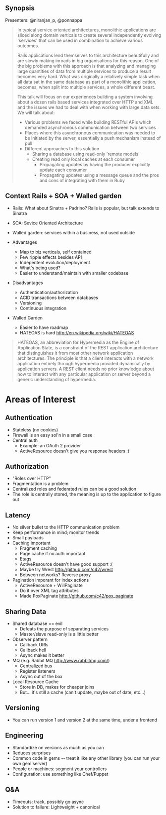Synopsis
--------

Presenters: @niranjan_p, @ponnappa

> In typical service oriented architectures, monolithic applications are sliced along domain verticals to create several independently evolving 'services' that can be used in combination to achieve various outcomes.
>
> Rails applications lend themselves to this architecture beautifully and are slowly making inroads in big organisations for this reason. One of the big problems with this approach is that analyzing and managing large quantities of data from multiple services to produce a result becomes very hard. What was originally a relatively simple task when all data sat in the same database as part of a monolithic application, becomes, when split into multiple services, a whole different beast.
>
> This talk will focus on our experiences building a system involving about a dozen rails based services integrated over HTTP and XML and the issues we had to deal with when working with large data sets. We will talk about:
>
> * Various problems we faced while building RESTful APIs which demanded asynchronous communication between two services
> * Places where this asynchronous communication was needed to be initiated by the server, essentially a push mechanism instead of pull
> * Different approaches to this solution
>   * Sharing a database using read-only 'remote models'
>   * Creating read only local caches at each consumer
>     * Propagating updates by having the producer explicitly update each consumer
>     * Propagating updates using a message queue and the pros and cons of integrating with them in Ruby

Context Rails + SOA + Walled garden
-----------------------------------

* Rails: What about Sinatra + Padrino?  Rails is popular, but talk extends to Sinatra
* SOA: Sevice Oriented Architecture
* Walled garden: services within a business, not used outside

* Advantages
  * Map to biz verticals, self contained
  * Few ripple effects besides API
  * Indepentent evolution/deployment
  * What's being used?
  * Easier to understand/maintain with smaller codebase
* Disadvantages
  * Authentication/authorization
  * ACID transactions between databases
  * Versioning
  * Continuous integration

* Walled Garden
  * Easier to have roadmap
  * HATEOAS is hard http://en.wikipedia.org/wiki/HATEOAS

> HATEOAS, an abbreviation for Hypermedia as the Engine of Application State, is a constraint of the REST application architecture that distinguishes it from most other network application architectures. The principle is that a client interacts with a network application entirely through hypermedia provided dynamically by application servers. A REST client needs no prior knowledge about how to interact with any particular application or server beyond a generic understanding of hypermedia.

Areas of Interest
=================

Authentication
--------------

* Stateless (no cookies)
* Firewall is an easy sol'n in a small case
* Central auth
  * Example: an OAuth 2 provider
  * ActiveResource doesn't give you response headers :(

Authorization
-------------

* "Roles over HTTP"
* Fragmentation is a problem
* Centralized roles and federated rules can be a good solution
* The role is centrally stored, the meaning is up to the application to figure out

Latency
-------

* No silver bullet to the HTTP communication problem
* Keep performance in mind; monitor trends
* Small payloads
* Caching important
  * Fragment caching
  * Page cache if no auth important
  * Etags
  * ActiveResource doesn't have good support :(
  * Maybe try Wrest http://github.com/c42/wrest
  * Between networks?  Reverse proxy
* Pagination imporant for index actions
  * ActiveResource + WillPaginate
  * Do it over XML tag attributes
  * Made PoxPaginate http://github.com/c42/pox_paginate

Sharing Data
------------

* Shared database == evil
  * Defeats the purpose of separating services
  * Master/slave read-only is a little better
* Observer pattern
  * Callback URIs
  * Callback hell
  * Async makes it better
* MQ (e.g. Rabbit MQ http://www.rabbitmq.com/)
  * Centralized bus
  * Register listeners
  * Async out of the box
* Local Resource Cache
  * Store in DB, makes for cheaper joins
  * But... it's still a cache (can't update, maybe out of date, etc...)

Versioning
----------

* You can run version 1 and version 2 at the same time, under a frontend

Engineering
-----------

* Standardize on versions as much as you can
* Reduces surprises
* Common code in gems -- treat it like any other library (you can run your own gem server)
* People or machines:  segment your controllers
* Configuration:  use something like Chef/Puppet

Q&A
---

* Timeouts: track, possibly go async
* Solution to failure: Lightweight + canonical
